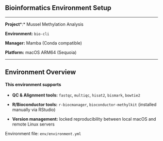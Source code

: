 
## Bioinformatics Environment Setup

------------------------------------------------------------------------

**Project***:* Mussel Methylation Analysis

**Environment:** `bio-cli`

**Manager:** Mamba (Conda compatible)

**Platform:** macOS ARM64 (Sequoia)

------------------------------------------------------------------------

## Environment Overview

#### This environment supports

-   **QC & Alignment tools:** `fastqc`, `multiqc`, `hisat2`, `bismark`,
    `bowtie2`

-   **R/Bioconductor tools:** `r-biocmanager`, `bioconductor-methylkit`
    (installed manually via RStudio)

-   **Version management:** locked reproducibility between local macOS
    and remote Linux servers

Environment file: `env/environment.yml`
